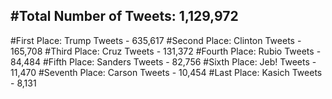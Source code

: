 #Total Number of Tweets: 1,129,972 
---
#First Place: Trump Tweets - 635,617
#Second Place: Clinton Tweets - 165,708
#Third Place: Cruz Tweets - 131,372
#Fourth Place: Rubio Tweets - 84,484
#Fifth Place: Sanders Tweets - 82,756
#Sixth Place: Jeb! Tweets - 11,470
#Seventh Place: Carson Tweets - 10,454
#Last Place: Kasich Tweets - 8,131
